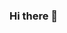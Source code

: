 ### Hi there 👋

<!--
**varjutus/varjutus** is a ✨ _special_ ✨ repository because its `README.md` (this file) appears on your GitHub profile.

Here are some ideas to get you started:

- 🔭 I’m currently working on setting things on fire
- 🌱 I’m currently learning about questioning my sanity
- 👯 I’m looking to collaborate on ??
- 🤔 I’m looking for help with life
- 💬 Ask me about: fountain pens
- 📫 How to reach me: don't :)
- 😄 Pronouns: she/her/hers
- ⚡ Fun fact: fire is fun
-->
